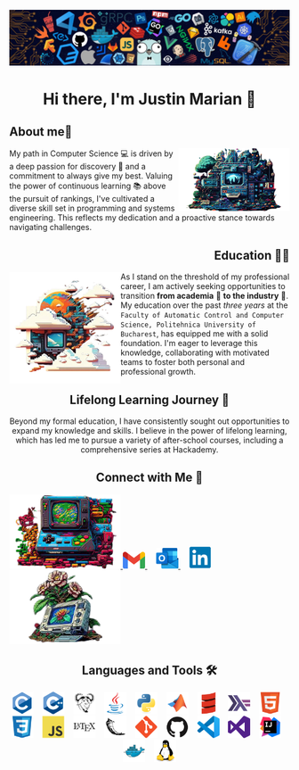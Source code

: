 <p align="center">
  <img src="/pictures/wallpaper.jpg">
</p>

<h1 align="center">Hi there, I'm Justin Marian 👋</h1>

<h2 align="left">About me🙂</h2>

<img src="/pictures/1.png" align="right" width="200" />

My path in Computer Science 💻 is driven by a deep passion for discovery 🌟 and a commitment to always give my best. Valuing the power of continuous learning 📚 above the pursuit of rankings, I've cultivated a diverse skill set in programming and systems engineering.
This reflects my dedication and a proactive stance towards navigating challenges.

<h2 align="right">Education 👨‍🎓</h2>

<img src="/pictures/3.png" align="left" width="200" />

As I stand on the threshold of my professional career, I am actively seeking opportunities to transition **from academia** 🏫 **to the industry** 💼. My education over the past *three years* at the `Faculty of Automatic Control and Computer Science, Politehnica University of Bucharest`, has equipped me with a solid foundation. I'm eager to leverage this knowledge, collaborating with motivated teams to foster both personal and professional growth.

<h2 align="center">Lifelong Learning Journey 🌱</h2>

<p align="center">Beyond my formal education, I have consistently sought out opportunities to expand my knowledge and skills. I believe in the power of lifelong learning, which has led me to pursue a variety of after-school courses, including a comprehensive series at Hackademy.</a>

<h2 align="center">Connect with Me 🤝</h2>

<a href="mailto:pmarianjustin@gmail.com">
  <img src="/pictures/2.png" alt="Image P2" width="200">
  <img src="/icons/gmail-original.svg.png" width="40" alt="Gmail">
</a>&nbsp;&nbsp;&nbsp;
<a href="mailto:justin.popescu1605@stud.acs.upb.ro">
  <img src="/icons/outlook-original.svg.png" width="40" alt="Outlook">
</a>&nbsp;&nbsp;&nbsp;
<a href="https://www.linkedin.com/in/justin-mp/">
  <img src="/icons/linkedin-original.svg" width="40" alt="LinkedIn">
  <img src="/pictures/4.png" alt="Image P4" width="200">
</a>

<h2 align="center">Languages and Tools 🛠️</h2>

<p align="center">
  <img src="/icons/c-original.svg" width="40" alt="C">&nbsp;&nbsp;&nbsp;
  <img src="/icons/cplusplus-original.svg" width="40" alt="C++">&nbsp;&nbsp;&nbsp;
  <img src="/icons/makefile-original.svg" width="40" alt="Makefile">&nbsp;&nbsp;&nbsp;
  <img src="/icons/java-original.svg" width="40" alt="Java">&nbsp;&nbsp;&nbsp;
  <img src="/icons/python-original.svg" width="40" alt="Python">&nbsp;&nbsp;&nbsp;
  <img src="/icons/matlab-original.svg" width="40" alt="MATLAB">&nbsp;&nbsp;&nbsp;
  <img src="/icons/scala-original.svg" width="40" alt="Scala">&nbsp;&nbsp;&nbsp;
  <img src="/icons/haskell-original.svg" width="40" alt="Haskell">&nbsp;&nbsp;&nbsp;
  <img src="/icons/html5-original.svg" width="40" alt="HTML5">&nbsp;&nbsp;&nbsp;
  <img src="/icons/css3-original.svg" width="40" alt="CSS3">&nbsp;&nbsp;&nbsp;
  <img src="/icons/javascript-original.svg" width="40" alt="JavaScript">&nbsp;&nbsp;&nbsp;
  <img src="/icons/latex-original.svg" width="40" alt="LaTeX">&nbsp;&nbsp;&nbsp;
  <img src="/icons/flask-original.svg" width="40" alt="Flask">&nbsp;&nbsp;&nbsp;
  <img src="/icons/git-plain.svg" width="40" alt="Git">&nbsp;&nbsp;&nbsp;
  <img src="/icons/github-original.svg" width="40" alt="GitHub">&nbsp;&nbsp;&nbsp;
  <img src="/icons/vscode-original.svg" width="40" alt="VS Code">&nbsp;&nbsp;&nbsp;
  <img src="/icons/visualstudio-plain.svg" width="40" alt="Visual Studio">&nbsp;&nbsp;&nbsp;
  <img src="/icons/intellij-original.svg" width="40" alt="IntelliJ">&nbsp;&nbsp;&nbsp;
  <img src="/icons/docker-original.svg" width="40" alt="Docker">&nbsp;&nbsp;&nbsp;
  <img src="/icons/linux-original.svg" width="40" alt="Linux">
</p>
